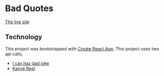# Bad Quotes

[The live site](https://bad-quotes.herokuapp.com/)

## Technology

This project was bootstrapped with [Create React App](https://github.com/facebook/create-react-app).
This project uses two api calls,
  * [I can haz dad joke](https://icanhazdadjoke.com/)
  * [Kanye Rest](https://api.kanye.rest/)
